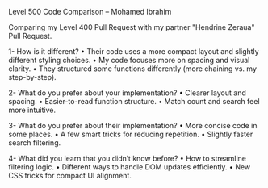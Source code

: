Level 500 Code Comparison – Mohamed Ibrahim 

Comparing my Level 400 Pull Request with my partner "Hendrine Zeraua" Pull Request.

1- How is it different?
   • Their code uses a more compact layout and slightly different styling choices.
   • My code focuses more on spacing and visual clarity.
   • They structured some functions differently (more chaining vs. my step-by-step).

2- What do you prefer about your implementation?
    • Clearer layout and spacing.
    • Easier-to-read function structure.
    • Match count and search feel more intuitive.

3- What do you prefer about their implementation?
    • More concise code in some places.
    • A few smart tricks for reducing repetition.
    • Slightly faster search filtering.

4- What did you learn that you didn’t know before?
    • How to streamline filtering logic.
    • Different ways to handle DOM updates efficiently.
    • New CSS tricks for compact UI alignment.